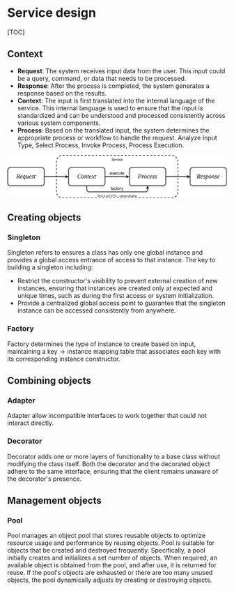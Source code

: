 # Service design
[TOC]

## Context

- **Request**: The system receives input data from the user. This input could be a query, command, or data that needs to be processed.
- **Response**: After the process is completed, the system generates a response based on the results.
- **Context**: The input is first translated into the internal language of the service. This internal language is used to ensure that the input is standardized and can be understood and processed consistently across various system components.
- **Process**: Based on the translated input, the system determines the appropriate process or workflow to handle the request. Analyze Input Type, Select Process, Invoke Process, Process Execution.

![图片1](assets/图片1.svg)

## Creating objects

### Singleton

Singleton refers to ensures a class has only one global instance and provides a global access entrance of access to that instance. The key to building a singleton including: 

- Restrict the constructor's visibility to prevent external creation of new instances, ensuring that instances are created only at expected and unique times, such as during the first access or system initialization.
- Provide a centralized global access point to guarantee that the singleton instance can be accessed consistently from anywhere.

### Factory

Factory determines the type of instance to create based on input, maintaining a $\text{key} \to \text{instance}$ mapping table that associates each key with its corresponding instance constructor.

## Combining objects

### Adapter

Adapter allow incompatible interfaces to work together that could not interact directly. 

### Decorator

Decorator adds one or more layers of functionality to a base class without modifying the class itself. Both the decorator and the decorated object adhere to the same interface, ensuring that the client remains unaware of the decorator's presence.

## Management objects

### Pool

Pool manages an object pool that stores reusable objects to optimize resource usage and performance by reusing objects. Pool is suitable for objects that be created and destroyed frequently. Specifically, a pool initially creates and initializes a set number of objects. When required, an available object is obtained from the pool, and after use, it is returned for reuse. If the pool's objects are exhausted or there are too many unused objects, the pool dynamically adjusts by creating or destroying objects.